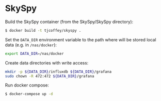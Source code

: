 # SkySpy

Build the SkySpy container (from the SkySpy/SkySpy directory):
```sh
$ docker build -t tjcoffey/skyspy .
```

Set the `DATA_DIR` environment variable to the path where will be stored local data (e.g. in `/nas/docker`):

```sh
export DATA_DIR=/nas/docker
```

Create data directories with write access:

```sh
mkdir -p ${DATA_DIR}/influxdb ${DATA_DIR}/grafana
sudo chown -R 472:472 ${DATA_DIR}/grafana
```

Run docker compose:

```sh
$ docker-compose up -d
```